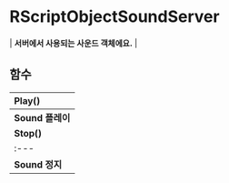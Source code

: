 # **RScriptObjectSoundServer**

| **서버에서 사용되는 사운드 객체에요.** |
## **함수**

| **Play()** |
| :--- |
| **Sound 플레이** |
| **Stop()** |
| :--- |
| **Sound 정지** |
